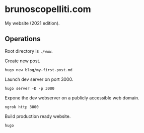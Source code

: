 # brunoscopelliti.com

My website (2021 edition).

## Operations

Root directory is `./www`.

Create new post.

```
hugo new blog/my-first-post.md
```

Launch dev server on port 3000.

```
hugo server -D -p 3000
```

Expone the dev webserver on a publicly accessible web domain.

```
ngrok http 3000
```

Build production ready website.

```
hugo
```
